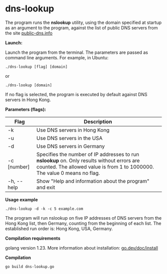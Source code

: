 # dns-lookup
The program runs the **nslookup** utility, using the domain specified at startup as an argument to the program, against the list of public DNS servers from the site [public-dns.info](https://public-dns.info)

**Launch:**

Launch the program from the terminal. The parameters are passed as command line arguments. For example, in Ubuntu:
```
./dns-lookup [flag] [domain]
```
or
```
./dns-lookup [domain]
```
If no flag is selected, the program is executed by default against DNS servers in Hong Kong.

**Parameters (flags):**

| Flag | Description |
| --- | --- |
| -k | Use DNS servers in Hong Kong |
| -u | Use DNS servers in the USA |
| -d | Use DNS servers in Germany |
| -c [number] | Specifies the number of IP addresses to run **nslookup** on. Only results without errors are counted. The allowed value is from 1 to 1000000. The value 0 means no flag. |
| -h, --help | Show "Help and information about the program" and exit |

**Usage example**
```
./dns-lookup -d -k -c 5 example.com
```
The program will run nslookup on five IP addresses of DNS servers from the Hong Kong list, then Germany, counting from the beginning of each list. The established run order is: Hong Kong, USA, Germany.

**Compilation requirements**

golang version 1.23. More information about installation: [go.dev/doc/install](https://go.dev/doc/install)

**Compilation**
```
go build dns-lookup.go
```

